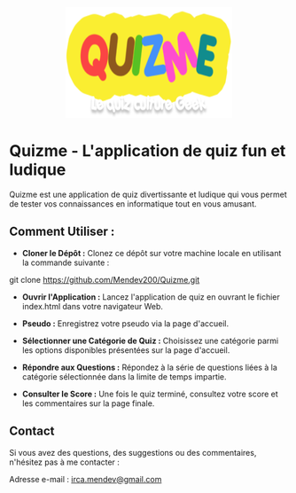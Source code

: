 <div align="center">
    <img src="public/image/EL LOGO.png" alt="Logo Quizme" style="width: 300px; height: 200px;">
</div>


# Quizme - L'application de quiz fun et ludique

Quizme est une application de quiz divertissante et ludique qui vous permet de tester vos connaissances en informatique tout en vous amusant.

## Comment Utiliser :

- **Cloner le Dépôt :** Clonez ce dépôt sur votre machine locale en utilisant la commande suivante :

git clone https://github.com/Mendev200/Quizme.git

- **Ouvrir l'Application :** Lancez l'application de quiz en ouvrant le fichier index.html dans votre navigateur Web.

- **Pseudo :** Enregistrez votre pseudo via la page d'accueil.

- **Sélectionner une Catégorie de Quiz :** Choisissez une catégorie parmi les options disponibles présentées sur la page d'accueil.

- **Répondre aux Questions :** Répondez à la série de questions liées à la catégorie sélectionnée dans la limite de temps impartie.

- **Consulter le Score :** Une fois le quiz terminé, consultez votre score et les commentaires sur la page finale.

## Contact

Si vous avez des questions, des suggestions ou des commentaires, n'hésitez pas à me contacter :

Adresse e-mail : irca.mendev@gmail.com

